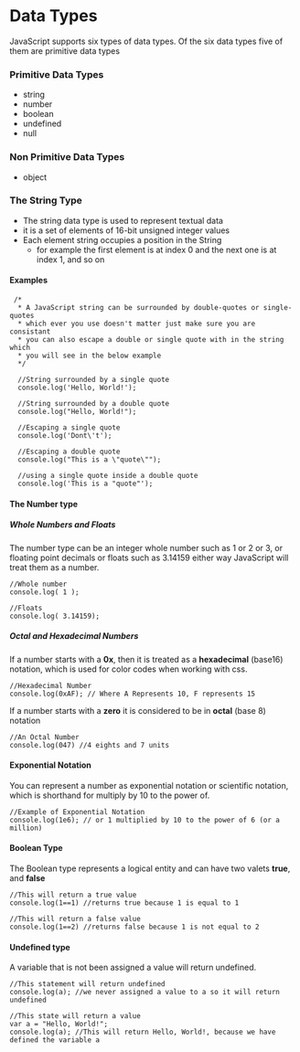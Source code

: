 # Data Types

JavaScript supports six types of data types. Of the six data types five of them are primitive data types

### Primitive Data Types

- string
- number
- boolean
- undefined
- null

### Non Primitive Data Types
- object

### The String Type
- The string data type is used to represent textual data
- it is a set of elements of 16-bit unsigned integer values
- Each element string occupies a position  in the String
    - for example the first element is at index 0 and the next one is at index 1, and so on 

#### Examples
     /*
      * A JavaScript string can be surrounded by double-quotes or single-quotes
      * which ever you use doesn't matter just make sure you are consistant 
      * you can also escape a double or single quote with in the string which
      * you will see in the below example
      */
      
      //String surrounded by a single quote 
      console.log('Hello, World!');
      
      //String surrounded by a double quote
      console.log("Hello, World!");
      
      //Escaping a single quote 
      console.log('Dont\'t');
      
      //Escaping a double quote
      console.log("This is a \"quote\"");
      
      //using a single quote inside a double quote 
      console.log('This is a "quote"');

#### The Number type

##### Whole Numbers and Floats
The number type can be an integer whole number such as 1 or 2 or 3, or floating point decimals or floats such as 3.14159 either way JavaScript will treat them as a number.

    //Whole number
    console.log( 1 );
    
    //Floats
    console.log( 3.14159);

##### Octal and Hexadecimal Numbers
If a number starts with a **0x**, then it is treated as a **hexadecimal** (base16) notation, which is used for color codes when working with css.

    //Hexadecimal Number
    console.log(0xAF); // Where A Represents 10, F represents 15
    
If a number starts with a **zero** it is considered to be in **octal** (base 8) notation

    //An Octal Number
    console.log(047) //4 eights and 7 units

#### Exponential Notation
You can represent a number as exponential notation or scientific notation, which is shorthand for multiply by 10 to the power of.

    //Example of Exponential Notation
    console.log(1e6); // or 1 multiplied by 10 to the power of 6 (or a million)
    
#### Boolean Type
The Boolean type represents a logical entity and can have two valets **true**, and **false**

    //This will return a true value
    console.log(1==1) //returns true because 1 is equal to 1
    
    //This will return a false value
    console.log(1==2) //returns false because 1 is not equal to 2
#### Undefined type
A variable that is not been assigned a value will return undefined.
    
    //This statement will return undefined
    console.log(a); //we never assigned a value to a so it will return undefined
    
    //This state will return a value
    var a = "Hello, World!";
    console.log(a); //This will return Hello, World!, because we have defined the variable a 

    



